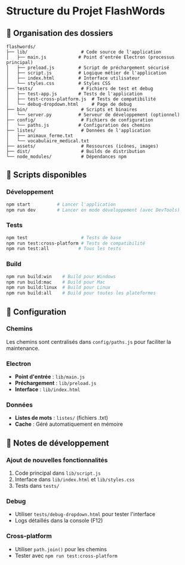 # Structure du Projet FlashWords

## 📁 Organisation des dossiers

```
flashwords/
├── lib/                    # Code source de l'application
│   ├── main.js            # Point d'entrée Electron (processus principal)
│   ├── preload.js         # Script de préchargement sécurisé
│   ├── script.js          # Logique métier de l'application
│   ├── index.html         # Interface utilisateur
│   └── styles.css         # Styles CSS
├── tests/                  # Fichiers de test et debug
│   ├── test-app.js        # Tests de l'application
│   ├── test-cross-platform.js  # Tests de compatibilité
│   └── debug-dropdown.html     # Page de debug
├── bin/                    # Scripts et binaires
│   └── server.py          # Serveur de développement (optionnel)
├── config/                 # Fichiers de configuration
│   └── paths.js           # Configuration des chemins
├── listes/                 # Données de l'application
│   ├── animaux_ferme.txt
│   └── vocabulaire_medical.txt
├── assets/                 # Ressources (icônes, images)
├── dist/                   # Builds de distribution
└── node_modules/           # Dépendances npm
```

## 🚀 Scripts disponibles

### Développement
```bash
npm start          # Lancer l'application
npm run dev        # Lancer en mode développement (avec DevTools)
```

### Tests
```bash
npm test                    # Tests de base
npm run test:cross-platform # Tests de compatibilité
npm run test:all           # Tous les tests
```

### Build
```bash
npm run build:win    # Build pour Windows
npm run build:mac    # Build pour Mac
npm run build:linux  # Build pour Linux
npm run build:all    # Build pour toutes les plateformes
```

## 🔧 Configuration

### Chemins
Les chemins sont centralisés dans `config/paths.js` pour faciliter la maintenance.

### Electron
- **Point d'entrée** : `lib/main.js`
- **Préchargement** : `lib/preload.js`
- **Interface** : `lib/index.html`

### Données
- **Listes de mots** : `listes/` (fichiers .txt)
- **Cache** : Géré automatiquement en mémoire

## 📝 Notes de développement

### Ajout de nouvelles fonctionnalités
1. Code principal dans `lib/script.js`
2. Interface dans `lib/index.html` et `lib/styles.css`
3. Tests dans `tests/`

### Debug
- Utiliser `tests/debug-dropdown.html` pour tester l'interface
- Logs détaillés dans la console (F12)

### Cross-platform
- Utiliser `path.join()` pour les chemins
- Tester avec `npm run test:cross-platform`
